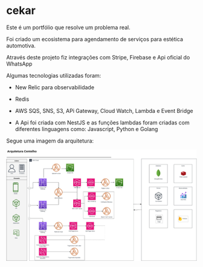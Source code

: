 # cekar

Este é um portfólio que resolve um problema real.

Foi criado um ecosistema para agendamento de serviços para estética automotiva.

Através deste projeto fiz integrações com Stripe, Firebase e Api oficial do WhatsApp 

Algumas tecnologias utilizadas foram:

- New Relic para observabilidade
- Redis
- AWS SQS, SNS, S3, APi Gateway, Cloud Watch, Lambda e Event Bridge

- A Api foi criada com NestJS e as funções lambdas foram criadas com diferentes linguagens como: Javascript, Python e Golang

Segue uma imagem da arquitetura:

![Arquitetura](./arquitetura.jpg?raw=true "Arquitetura centelho")
